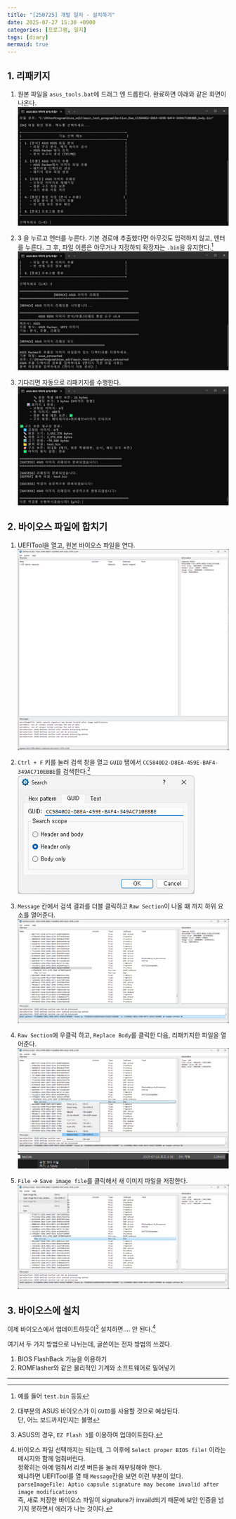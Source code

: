 ```yaml
---
title: "[250725] 개발 일지 - 설치하기"
date: 2025-07-27 15:30 +0900
categories: [프로그램, 일지]
tags: [diary]
mermaid: true
---
```


## 1. 리패키지
1. 원본 파일을 `asus_tools.bat`에 드래그 엔 드롭한다. 완료하면 아래와 같은 화면이 나온다.<br>
![bat](/img/250725/bat.png)

2. 3 을 누르고 엔터를 누른다. 기본 경로애 추출했다면 아무것도 입력하지 않고, 엔터를 누른다. 그 후, 파일 이름은 아무거나 지정하되 확장자는 `.bin`을 유지한다.[^example]
![selectname](/img/250725/selectname.png)

3. 기다리면 자동으로 리패키지를 수행한다.
![repack](/img/250725/repack.png)

## 2. 바이오스 파일에 합치기
1. UEFITool을 열고, 원본 바이오스 파일을 연다.
![tool](/img/250725/tool.png)

2. `Ctrl + F` 키를 눌러 검색 창을 열고 `GUID` 탭에서 `CC5840D2-D8EA-459E-BAF4-349AC710EBBE`를 검색한다.[^think]<br>
![search](/img/250725/search.png)

3. `Message` 칸에서 검색 결과를 더블 클릭하고 `Raw Section`이 나올 떄 까지 하위 요소를 열어준다.
![find](/img/250725/find.png)

4. `Raw Section`에 우클릭 하고, `Replace Body`를 클릭한 다음, 리패키지한 파일을 열어준다.
![replace1](/img/250725/replace1.png)
![replace2](/img/250725/replace2.png)

5. `File` -> `Save image file`를 클릭해서 새 이미지 파일을 저장한다.
![savefile](/img/250725/savefile.png)

## 3. 바이오스에 설치
이제 바이오스에서 업데이트하듯이[^update] 설치하면.... 안 된다.[^reason]

여기서 두 가지 방법으로 나뉘는데, 글쓴이는 전자 방법의 쓰겠다.

1. BIOS FlashBack 기능을 이용하기
2. ROMFlasher와 같은 물리적인 기계와 소프트웨어로 밀어넣기

---

[^example]: 예를 들어 `test.bin` 등등
[^think]: 대부분의 ASUS 바이오스가 이 `GUID`를 사용할 것으로 예상된다.<br>단, 어느 보드까지인지는 불명
[^update]: ASUS의 경우, `EZ Flash 3`를 이용하여 업데이트한다.
[^reason]: 바이오스 파일 선택까지는 되는데, 그 이후에 `Select proper BIOS file!` 이라는 메시지와 함께 멈춰버린다.<br>정확히는 아예 멈춰서 리셋 버튼을 눌러 재부팅해야 한다.<br>왜냐하면 UEFITool를 열 때 `Message`칸을 보면 이런 부분이 있다. <br>```parseImageFile: Aptio capsule signature may become invalid after image modifications```<br>즉, 새로 저장한 바이오스 파일이 signature가 invaild되기 때문에 보안 인증을 넘기지 못하면서 에러가 나는 것이다.